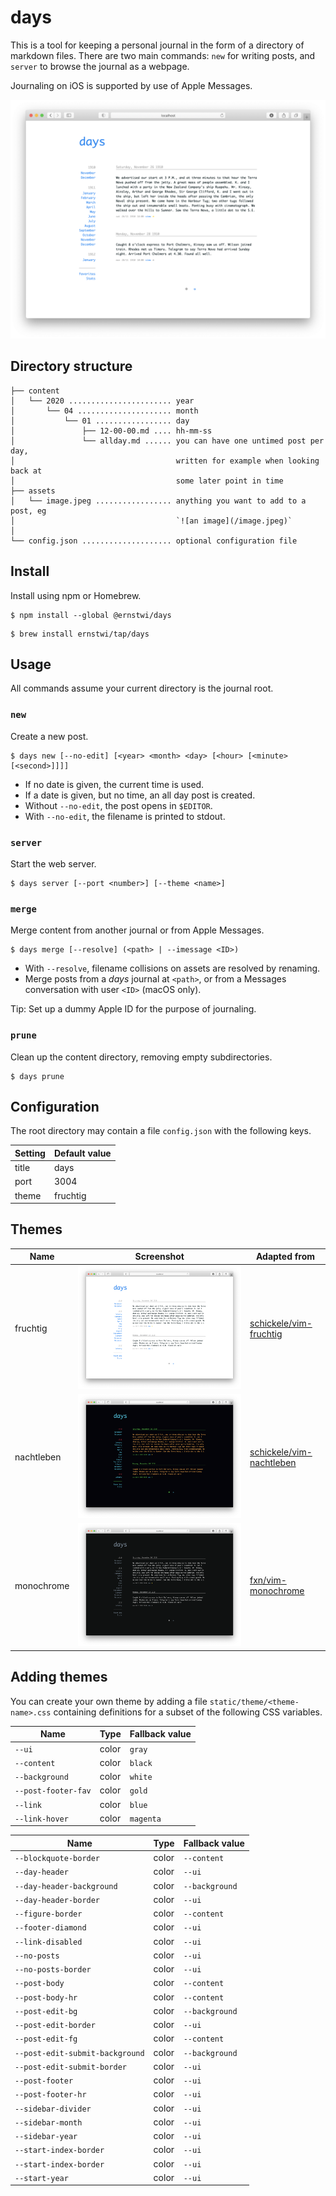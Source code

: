 # days

This is a tool for keeping a personal journal in the form of a directory of markdown files. There are two main commands: `new` for writing posts, and `server` to browse the journal as a webpage.

Journaling on iOS is supported by use of Apple Messages.

<p align='center'>
    <img src='https://github.com/ernstwi/days/raw/master/fruchtig.png' width='576'>
</p>

## Directory structure

```
├── content
│   └── 2020 ....................... year
│       └── 04 ..................... month
│           └── 01 ................. day
│               ├── 12-00-00.md .... hh-mm-ss
│               └── allday.md ...... you can have one untimed post per day,
│                                    written for example when looking back at
│                                    some later point in time
├── assets
│   └── image.jpeg ................. anything you want to add to a post, eg
│                                    `![an image](/image.jpeg)`
│
└── config.json .................... optional configuration file
```

## Install

Install using npm or Homebrew.

```
$ npm install --global @ernstwi/days
```

```
$ brew install ernstwi/tap/days
```

## Usage

All commands assume your current directory is the journal root.

### `new`

Create a new post.

```
$ days new [--no-edit] [<year> <month> <day> [<hour> [<minute> [<second>]]]]
```

- If no date is given, the current time is used.
- If a date is given, but no time, an all day post is created.
- Without `--no-edit`, the post opens in `$EDITOR`.
- With `--no-edit`, the filename is printed to stdout.

### `server`

Start the web server.

```
$ days server [--port <number>] [--theme <name>]
```

### `merge`

Merge content from another journal or from Apple Messages.

```
$ days merge [--resolve] (<path> | --imessage <ID>)
```

- With `--resolve`, filename collisions on assets are resolved by renaming.
- Merge posts from a *days* journal at `<path>`, or from a Messages conversation with user `<ID>` (macOS only).

Tip: Set up a dummy Apple ID for the purpose of journaling.

### `prune`

Clean up the content directory, removing empty subdirectories.

```
$ days prune
```

## Configuration

The root directory may contain a file `config.json` with the following keys.

| Setting | Default value |
| ------- | ------------- |
| title   | days          |
| port    | 3004          |
| theme   | fruchtig      |


## Themes

| Name       | Screenshot                                                     | Adapted from                                                            |
| ---------- | -------------------------------------------------------------- | ----------------------------------------------------------------------- |
| fruchtig   | ![](https://github.com/ernstwi/days/raw/master/fruchtig.png)   | [schickele/vim-fruchtig](https://github.com/schickele/vim-fruchtig)     |
| nachtleben | ![](https://github.com/ernstwi/days/raw/master/nachtleben.png) | [schickele/vim-nachtleben](https://github.com/schickele/vim-nachtleben) |
| monochrome | ![](https://github.com/ernstwi/days/raw/master/monochrome.png) | [fxn/vim-monochrome](https://github.com/fxn/vim-monochrome)             |

## Adding themes

You can create your own theme by adding a file `static/theme/<theme-name>.css` containing definitions for a subset of the following CSS variables.

| Name                            | Type  | Fallback value |
| ------------------------------- | ----- | -------------- |
| `--ui`                          | color | `gray`         |
| `--content`                     | color | `black`        |
| `--background`                  | color | `white`        |
| `--post-footer-fav`             | color | `gold`         |
| `--link`                        | color | `blue`         |
| `--link-hover`                  | color | `magenta`      |

| Name                            | Type  | Fallback value |
| ------------------------------- | ----- | -------------- |
| `--blockquote-border`           | color | `--content`    |
| `--day-header`                  | color | `--ui`         |
| `--day-header-background`       | color | `--background` |
| `--day-header-border`           | color | `--ui`         |
| `--figure-border`               | color | `--content`    |
| `--footer-diamond`              | color | `--ui`         |
| `--link-disabled`               | color | `--ui`         |
| `--no-posts`                    | color | `--ui`         |
| `--no-posts-border`             | color | `--ui`         |
| `--post-body`                   | color | `--content`    |
| `--post-body-hr`                | color | `--content`    |
| `--post-edit-bg`                | color | `--background` |
| `--post-edit-border`            | color | `--ui`         |
| `--post-edit-fg`                | color | `--content`    |
| `--post-edit-submit-background` | color | `--background` |
| `--post-edit-submit-border`     | color | `--ui`         |
| `--post-footer`                 | color | `--ui`         |
| `--post-footer-hr`              | color | `--ui`         |
| `--sidebar-divider`             | color | `--ui`         |
| `--sidebar-month`               | color | `--ui`         |
| `--sidebar-year`                | color | `--ui`         |
| `--start-index-border`          | color | `--ui`         |
| `--start-index-border`          | color | `--ui`         |
| `--start-year`                  | color | `--ui`         |
